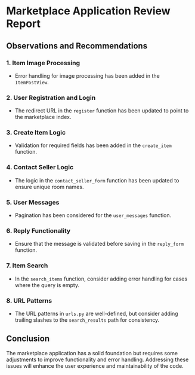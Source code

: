 # Marketplace Application Review Report

## Observations and Recommendations

### 1. Item Image Processing
- Error handling for image processing has been added in the `ItemPostView`.

### 2. User Registration and Login
- The redirect URL in the `register` function has been updated to point to the marketplace index.

### 3. Create Item Logic
- Validation for required fields has been added in the `create_item` function.

### 4. Contact Seller Logic
- The logic in the `contact_seller_form` function has been updated to ensure unique room names.

### 5. User Messages
- Pagination has been considered for the `user_messages` function.

### 6. Reply Functionality
- Ensure that the message is validated before saving in the `reply_form` function.

### 7. Item Search
- In the `search_items` function, consider adding error handling for cases where the query is empty.

### 8. URL Patterns
- The URL patterns in `urls.py` are well-defined, but consider adding trailing slashes to the `search_results` path for consistency.

## Conclusion
The marketplace application has a solid foundation but requires some adjustments to improve functionality and error handling. Addressing these issues will enhance the user experience and maintainability of the code.

